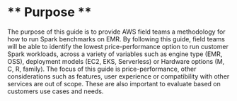 # ** Purpose **

The purpose of this guide is to provide AWS field teams a methodology for how to run Spark benchmarks on EMR.  By following this guide, field teams will be able to identify the lowest price-performance option to run customer Spark workloads, across a variety of variables such as engine type (EMR, OSS), deployment models (EC2, EKS, Serverless) or Hardware options (M, C, R, family). The focus of this guide is price-performance, other considerations such as features, user experience or compatibility with other services are out of scope. These are also important to evaluate based on customers use cases and needs. 
